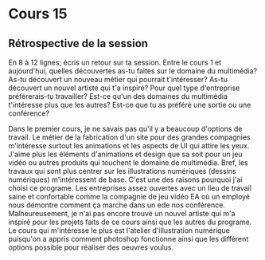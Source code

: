 # Cours 15
## Rétrospective de la session

En 8 à 12 lignes; écris un retour sur ta session. Entre le cours 1 et aujourd'hui, quelles découvertes as-tu faites sur le domaine du multimédia? As-tu découvert un nouveau métier qui pourrait t'intéresser? As-tu découvert un nouvel artiste qui t'a inspiré? Pour quel type d'entreprise préférerais-tu travailler? Est-ce qu'un des domaines du multimédia t'intéresse plus que les autres? Est-ce que tu as préféré une sortie ou une conférence? 

Dans le premier cours, je ne savais pas qu'il y a beaucoup d'options de travail. Le métier de la fabrication d'un site pour des grandes compagnies m'intéresse surtout les animations et les aspects de UI qui attire les yeux. J'aime plus les éléments d'animations et design que sa soit pour un jeu vidéo ou autres produits qui touchent le domaine de multimédia. Bref, les travaux qui sont plus centrer sur les illustrations numériques (dessins numériques) m'intéressent de base. C'est une des raisons pourquoi j'ai choisi ce programe. Les entreprises assez ouvertes avec un lieu de travail saine et confortable comme la compagnie de jeu vidéo EA où un employé nous démontre comment ça marche dans un ede nos conférence. Malheureusement, je n'ai pas encore trouvé un nouvel artiste qui m'a inspiré pour les projets faits de ce cours ainsi que les autres du programe. Le cours qui m'intéresse le plus est l'atelier d'illustration numérique puisqu'on a appris comment photoshop fonctionne ainsi que les différent options possible pour réaliser des oeuvres voulus.
